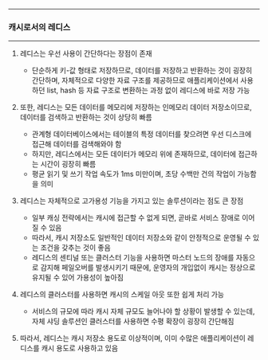 -----
### 캐시로서의 레디스
-----
1. 레디스는 우선 사용이 간단하다는 장점이 존재
   - 단순하게 키-값 형태로 저장하므로, 데이터를 저장하고 반환하는 것이 굉장히 간단하며, 자체적으로 다양한 자료 구조를 제공하므로 애플리케이션에서 사용하던 list, hash 등 자료 구조로 변환하는 과정 없이 레디스에 바로 저장 가능

2. 또한, 레디스는 모든 데이터를 메모리에 저장하는 인메모리 데이터 저장소이므로, 데이터를 검색하고 반환하는 것이 상당히 빠름
   - 관계형 데이터베이스에서는 테이블의 특정 데이터를 찾으려면 우선 디스크에 접근해 데이터를 검색해와야 함
   - 하지만, 레디스에서는 모든 데이터가 메모리 위에 존재하므로, 데이터에 접근하는 시간이 굉장히 빠름
   - 평균 읽기 및 쓰기 작업 속도가 1ms 미만이며, 초당 수백만 건의 작업이 가능함을 의미

3. 레디스는 자체적으로 고가용성 기능을 가지고 있는 솔루션이라는 점도 큰 장점
   - 일부 캐싱 전략에서는 캐시에 접근할 수 없게 되면, 곧바로 서비스 장애로 이어질 수 있음
   - 따라서, 캐시 저장소도 일반적인 데이터 저장소와 같이 안정적으로 운영될 수 있는 조건을 갖추는 것이 좋음
   - 레디스의 센티널 또는 클러스터 기능을 사용하면 마스터 노드의 장애를 자동으로 감지해 페일오버를 발생시키기 때문에, 운영자의 개입없이 캐시는 정상으로 유지될 수 있어 가용성이 높아짐

4. 레디스의 클러스터를 사용하면 캐시의 스케일 아웃 또한 쉽게 처리 가능
   - 서비스의 규모에 따라 캐시 자체 규모도 늘어나야 할 상황이 발생할 수 있는데, 자체 샤딩 솔루션인 클러스터를 사용하면 수평 확장이 굉장히 간단해짐

5. 따라서, 레디스는 캐시 저장소 용도로 이상적이며, 이미 수많은 애플리케이션이 레디스를 캐시 용도로 사용하고 있음
